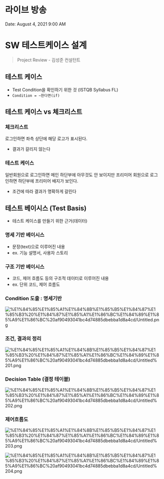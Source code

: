 # 라이브 방송

Date: August 4, 2021 9:00 AM

# SW 테스트케이스 설계

> Project Review - 김성준 컨설턴트

## 테스트 케이스

- Test Condition을 확인하기 위한 것 (ISTQB Syllabus FL)
- `Condition = ~한다면(if)`

## 테스트 케이스 vs 체크리스트

### **체크리스트**

로그인하면 좌측 상단에 해당 로고가 표시된다.

- 결과가 갈리지 않는다

### **테스트 케이스**

일반회원으로 로그인하면 메인 하단부에 아무것도 안 보이지만 
프리미어 회원으로 로그인하면 하단부에 프리미어 배지가 보인다.

- 조건에 따라 결과가 명확하게 갈린다

## 테스트 베이시스 (Test Basis)

- 테스트 케이스를 만들기 위한 근거(데이터)

### **명세 기반 베이시스**

- 문장(text)으로 이루어진 내용
- ex. 기능 설명서, 사용자 스토리

### **구조 기반 베이시스**

- 코드, 제어 흐름도 등의 구조적 데이터로 이루어진 내용
- ex. 단위 코드, 제어 흐름도

### Condition 도출 : 명세기반

![%E1%84%85%E1%85%A1%E1%84%8B%E1%85%B5%E1%84%87%E1%85%B3%20%E1%84%87%E1%85%A1%E1%86%BC%E1%84%89%E1%85%A9%E1%86%BC%20af90493041bc4d74885dbebba1d8a4cd/Untitled.png](%E1%84%85%E1%85%A1%E1%84%8B%E1%85%B5%E1%84%87%E1%85%B3%20%E1%84%87%E1%85%A1%E1%86%BC%E1%84%89%E1%85%A9%E1%86%BC%20af90493041bc4d74885dbebba1d8a4cd/Untitled.png)

### 조건, 결과의 정리

![%E1%84%85%E1%85%A1%E1%84%8B%E1%85%B5%E1%84%87%E1%85%B3%20%E1%84%87%E1%85%A1%E1%86%BC%E1%84%89%E1%85%A9%E1%86%BC%20af90493041bc4d74885dbebba1d8a4cd/Untitled%201.png](%E1%84%85%E1%85%A1%E1%84%8B%E1%85%B5%E1%84%87%E1%85%B3%20%E1%84%87%E1%85%A1%E1%86%BC%E1%84%89%E1%85%A9%E1%86%BC%20af90493041bc4d74885dbebba1d8a4cd/Untitled%201.png)

### Decision Table (결정 테이블)

![%E1%84%85%E1%85%A1%E1%84%8B%E1%85%B5%E1%84%87%E1%85%B3%20%E1%84%87%E1%85%A1%E1%86%BC%E1%84%89%E1%85%A9%E1%86%BC%20af90493041bc4d74885dbebba1d8a4cd/Untitled%202.png](%E1%84%85%E1%85%A1%E1%84%8B%E1%85%B5%E1%84%87%E1%85%B3%20%E1%84%87%E1%85%A1%E1%86%BC%E1%84%89%E1%85%A9%E1%86%BC%20af90493041bc4d74885dbebba1d8a4cd/Untitled%202.png)

### 제어흐름도

![%E1%84%85%E1%85%A1%E1%84%8B%E1%85%B5%E1%84%87%E1%85%B3%20%E1%84%87%E1%85%A1%E1%86%BC%E1%84%89%E1%85%A9%E1%86%BC%20af90493041bc4d74885dbebba1d8a4cd/Untitled%203.png](%E1%84%85%E1%85%A1%E1%84%8B%E1%85%B5%E1%84%87%E1%85%B3%20%E1%84%87%E1%85%A1%E1%86%BC%E1%84%89%E1%85%A9%E1%86%BC%20af90493041bc4d74885dbebba1d8a4cd/Untitled%203.png)

![%E1%84%85%E1%85%A1%E1%84%8B%E1%85%B5%E1%84%87%E1%85%B3%20%E1%84%87%E1%85%A1%E1%86%BC%E1%84%89%E1%85%A9%E1%86%BC%20af90493041bc4d74885dbebba1d8a4cd/Untitled%204.png](%E1%84%85%E1%85%A1%E1%84%8B%E1%85%B5%E1%84%87%E1%85%B3%20%E1%84%87%E1%85%A1%E1%86%BC%E1%84%89%E1%85%A9%E1%86%BC%20af90493041bc4d74885dbebba1d8a4cd/Untitled%204.png)
